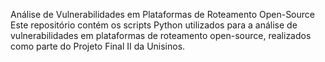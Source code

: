 Análise de Vulnerabilidades em Plataformas de Roteamento Open-Source
Este repositório contém os scripts Python utilizados para a análise de vulnerabilidades em plataformas de roteamento open-source, realizados como parte do Projeto Final II da Unisinos.